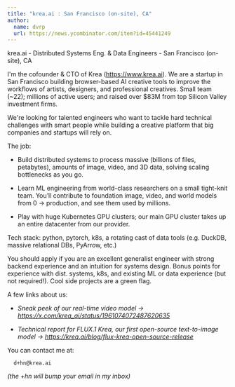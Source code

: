 ```yaml
---
title: "krea.ai : San Francisco (on-site), CA"
author:
  name: dvrp
  url: https://news.ycombinator.com/item?id=45441249
---
```

krea.ai - Distributed Systems Eng. &amp; Data Engineers - San Francisco (on-site), CA

I&#x27;m the cofounder &amp; CTO of Krea (<a href="https:&#x2F;&#x2F;www.krea.ai" rel="nofollow">https:&#x2F;&#x2F;www.krea.ai</a>). We are a startup in San Francisco building browser-based AI creative tools to improve the workflows of artists, designers, and professional creatives. Small team (~22); millions of active users; and raised over $83M from top Silicon Valley investment firms.

We&#x27;re looking for talented engineers who want to tackle hard technical challenges with smart people while building a creative platform that big companies and startups will rely on.

The job:

- Build distributed systems to process massive (billions of files, petabytes), amounts of image, video, and 3D data, solving scaling bottlenecks as you go.

- Learn ML engineering from world-class researchers on a small tight-knit team.  You’ll contribute to foundation image, video, and world models from 0 → production, and see them used by millions.

- Play with huge Kubernetes GPU clusters; our main GPU cluster takes up an entire datacenter from our provider.

Tech stack: python, pytorch, k8s, a rotating cast of data tools (e.g.  DuckDB, massive relational DBs, PyArrow, etc.)

You should apply if you are an excellent generalist engineer with strong backend experience and an intuition for systems design. Bonus points for experience with dist. systems, k8s, and existing ML or data experience (but not required!).  Cool side projects are a green flag.

A few links about us:

- *Sneak peek of our real-time video model → <a href="https:&#x2F;&#x2F;x.com&#x2F;krea_ai&#x2F;status&#x2F;1961074072487620635" rel="nofollow">https:&#x2F;&#x2F;x.com&#x2F;krea_ai&#x2F;status&#x2F;1961074072487620635</a>*

- *Technical report for FLUX.1 Krea, our first open-source text-to-image model → <a href="https:&#x2F;&#x2F;krea.ai&#x2F;blog&#x2F;flux-krea-open-source-release" rel="nofollow">https:&#x2F;&#x2F;krea.ai&#x2F;blog&#x2F;flux-krea-open-source-release</a>*

You can contact me at:

<pre><code>  d+hn@krea.ai
</code></pre>
*(the +hn will bump your email in my inbox)*
<JobApplication />
